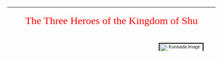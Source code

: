 <html>

<head>
<title>Kunisada</title>


</head>




<table border="0" cellspacing="10" width="451" height="103" cellpadding="10">
  <tr>
    <td colspan="3" height="30" width="443">
      <p align="center"><font color="#FF0000" face="Balthazar" size="5">
      The Three Heroes of the Kingdom of Shu</font></td>
  </tr>
  <tr>
    <td height="36" width="145"><p align="center"><a href="KUN/kunp76.htm"><img border="2" src="P.76-1999_small.jpg" alt="Kunisada Image" width="100" height="49"></a>
    </td>
    <td height="36" width="145">
    </td>
    <td height="36" width="145"><p align="center"><font face="Arial" size="1"><a href="KUN/kunp504.htm"><img border="2" src="P.504-1937_small.jpg" alt="Kunisada Image" width="100" height="114"></a><br>
      </font>
    </td>
  </tr>
</table>

</body>
</html>

